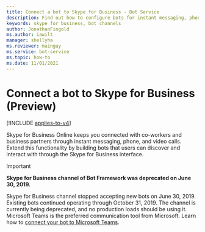 ```yaml
---
title: Connect a bot to Skype for Business - Bot Service
description: Find out how to configure bots for instant messaging, phone, and video calls. Learn about Teams, an alternative to the deprecated Skype for Business channel.
keywords: skype for business, bot channels
author: JonathanFingold
ms.author: iawilt
manager: shellyha
ms.reviewer: mainguy
ms.service: bot-service
ms.topic: how-to
ms.date: 11/01/2021
---
```


# Connect a bot to Skype for Business (Preview)

[!INCLUDE [applies-to-v4](includes/applies-to-v4-current.md)]

Skype for Business Online keeps you connected with co-workers and business partners through instant messaging, phone, and video calls. Extend this functionality by building bots that users can discover and interact with through the Skype for Business interface.

> [!IMPORTANT]
> **Skype for Business channel of Bot Framework was deprecated on June 30, 2019.**
>
> Skype for Business channel stopped accepting new bots on June 30, 2019.  Existing bots continued operating through October 31, 2019.  The channel is currently being deprecated, and no production loads should be using it.  Microsoft Teams is the preferred communication tool from Microsoft.  Learn how to [connect your bot to Microsoft Teams](channel-connect-teams.md).
